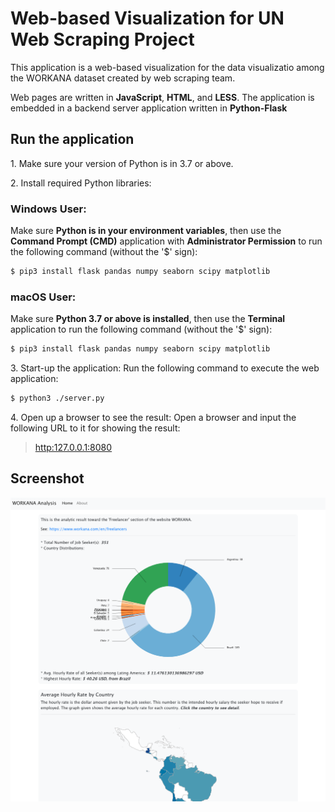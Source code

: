 
# Web-based Visualization for UN Web Scraping Project

This application is a web-based visualization for the data visualizatio among the WORKANA dataset created by web scraping team.

Web pages are written in **JavaScript**, **HTML**, and **LESS**.
The application is embedded in a backend server application written in **Python-Flask**


## Run the application

1\. Make sure your version of Python is in 3.7 or above.


2\. Install required Python libraries:
### Windows User:
Make sure **Python is in your environment variables**, then use the **Command Prompt (CMD)** application with **Administrator Permission** to run the following command (without the '$' sign):
```bash
$ pip3 install flask pandas numpy seaborn scipy matplotlib
```

### macOS User:
Make sure **Python 3.7 or above is installed**, then use the **Terminal** application to run the following command (without the '$' sign):
```bash
$ pip3 install flask pandas numpy seaborn scipy matplotlib
```

3\. Start-up the application:
Run the following command to execute the web application:
```bash
$ python3 ./server.py
```

4\. Open up a browser to see the result:
Open a browser and input the following URL to it for showing the result:
> [http:127.0.0.1:8080](http:127.0.0.1:8080)

## Screenshot

![Screenshot of the web-based visualization](./screenshot.png)
